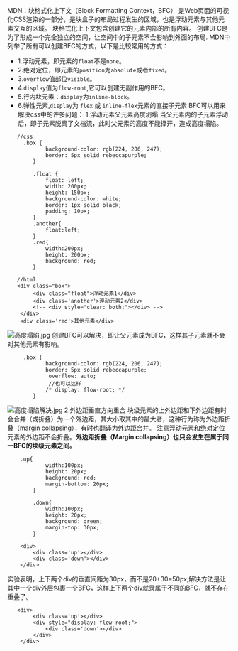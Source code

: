 MDN：块格式化上下文（Block Formatting Context，BFC） 是Web页面的可视化CSS渲染的一部分，是块盒子的布局过程发生的区域，也是浮动元素与其他元素交互的区域。 块格式化上下文包含创建它的元素内部的所有内容。
     创建BFC是为了形成一个完全独立的空间，让空间中的子元素不会影响到外面的布局.
    MDN中列举了所有可以创建BFC的方式，以下是比较常用的方式：
+ 1.浮动元素，即元素的````float````不是````none````。
+ 2.绝对定位，即元素的````position````为````absolute````或者````fixed````。
+ 3.`overflow`值部位`visible`。
+ 4.`display`值为`flow-root`,它可以创建无副作用的BFC。
+ 5.行内块元素：`display`为`inline-block`。
+ 6.弹性元素,`display`为 `flex` 或 `inline-flex`元素的直接子元素
BFC可以用来解决css中的许多问题：
1.浮动元素父元素高度坍塌
当父元素内的子元素浮动后，即子元素脱离了文档流，此时父元素的高度不能撑开，造成高度塌陷。
````
   //css
     .box {
            background-color: rgb(224, 206, 247);
            border: 5px solid rebeccapurple;
        }

        .float {
            float: left;
            width: 200px;
            height: 150px;
            background-color: white;
            border: 1px solid black;
            padding: 10px;
        }
        .another{
            float:left;
        }
        .red{
            width:200px;
            height: 200px;
            background: red;
        }
````
````
   //html
   <div class="box">
        <div class="float">浮动元素1</div>
        <div class='another'>浮动元素2</div>
        <!-- <div style="clear: both;"></div> -->
    </div>
    <div class='red'>其他元素</div>
````
![高度塌陷.jpg](https://upload-images.jianshu.io/upload_images/13613564-7d7e0ff852936457.jpg?imageMogr2/auto-orient/strip%7CimageView2/2/w/1240)
创建BFC可以解决，即让父元素成为BFC，这样其子元素就不会对其他元素有影响。
````
     .box {
            background-color: rgb(224, 206, 247);
            border: 5px solid rebeccapurple;
             overflow: auto; 
             //也可以这样
            /* display: flow-root; */
        }
````
![高度塌陷解决.jpg](https://upload-images.jianshu.io/upload_images/13613564-5a048e16a45de292.jpg?imageMogr2/auto-orient/strip%7CimageView2/2/w/1240)
2.外边距垂直方向重合
块级元素的上外边距和下外边距有时会合并（或折叠）为一个外边距，其大小取其中的最大者，这种行为称为外边距折叠（margin collapsing），有时也翻译为外边距合并。 注意浮动元素和绝对定位元素的外边距不会折叠。**外边距折叠（Margin collapsing）也只会发生在属于同一BFC的块级元素之间。**
````
    .up{
            width:100px;
            height: 20px;
            background: red;
            margin-bottom: 20px;
        }

        .down{
            width:100px;
            height: 20px;
            background: green;
            margin-top: 30px;
        }
````
````
    <div>
        <div class='up'></div>
        <div class='down'></div>
    </div>
````
实验表明，上下两个div的垂直间距为30px，而不是20+30=50px,解决方法是让其中一个div外层包裹一个BFC，这样上下两个div就隶属于不同的BFC，就不存在重叠了。
````
   <div>
        <div class='up'></div>
        <div style="display: flow-root;">
            <div class='down'></div>
        </div>
    </div>
````
